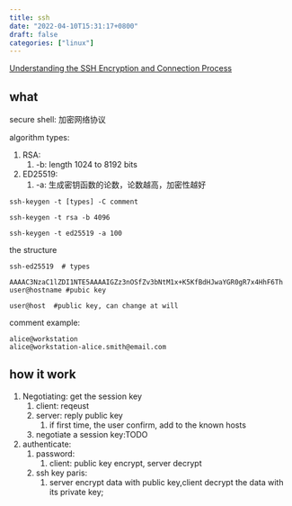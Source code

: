 ```yaml
---
title: ssh
date: "2022-04-10T15:31:17+0800"
draft: false
categories: ["linux"]
---
```


[Understanding the SSH Encryption and Connection Process](https://www.digitalocean.com/community/tutorials/understanding-the-ssh-encryption-and-connection-process)

## what

secure shell: 加密网络协议

algorithm types:
1. RSA:
	1. -b: length 1024 to 8192 bits 
2. ED25519:  
	1. -a:  生成密钥函数的论数，论数越高，加密性越好



```shell
ssh-keygen -t [types] -C comment

ssh-keygen -t rsa -b 4096

ssh-keygen -t ed25519 -a 100

```



the structure

```shell
ssh-ed25519  # types 

AAAAC3NzaC1lZDI1NTE5AAAAIGZz3nOSfZv3bNtM1x+K5KfBdHJwaYGR0gR7x4HhF6Th user@hostname #pubic key

user@host  #public key, can change at will 
```

comment example:
```
alice@workstation
alice@workstation-alice.smith@email.com
```
## how it work

1. Negotiating: get the session key 
    1. client: reqeust
    2. server: reply public key
        1. if first time, the user confirm, add to the known hosts
    3. negotiate a session key:TODO
2. authenticate: 
   1. password: 
        1. client: public key encrypt, server  decrypt
   2. ssh key paris:
      1. server encrypt data with public key,client decrypt the data with its private key;



